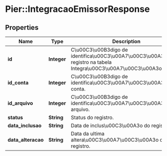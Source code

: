 # Pier::IntegracaoEmissorResponse

## Properties
Name | Type | Description | Notes
------------ | ------------- | ------------- | -------------
**id** | **Integer** | C\u00C3\u00B3digo de identifica\u00C3\u00A7\u00C3\u00A3o do registro na tabela Integra\u00C3\u00A7\u00C3\u00A3oEmissor. | [optional] 
**id_conta** | **Integer** | C\u00C3\u00B3digo de identifica\u00C3\u00A7\u00C3\u00A3o da conta. | [optional] 
**id_arquivo** | **Integer** | C\u00C3\u00B3digo de identifica\u00C3\u00A7\u00C3\u00A3o do arquivo. | [optional] 
**status** | **String** | Status do registro. | [optional] 
**data_inclusao** | **String** | Data de inclus\u00C3\u00A3o do registro. | [optional] 
**data_alteracao** | **String** | Data da ultima altera\u00C3\u00A7\u00C3\u00A3o do registro. | [optional] 




